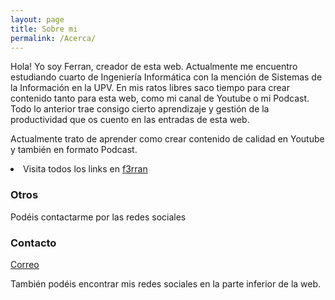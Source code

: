```yaml
---
layout: page
title: Sobre mi
permalink: /Acerca/
---
```

Hola! Yo soy Ferran, creador de esta web.
Actualmente me encuentro estudiando cuarto de Ingeniería Informática con la mención de Sistemas de la Información en la UPV. En mis ratos libres saco tiempo para crear contenido tanto para esta web, como mi canal de Youtube o mi Podcast. Todo lo anterior trae consigo cierto aprendizaje y gestión de la productividad que os cuento en las entradas de esta web. 

Actualmente trato de aprender como crear contenido de calidad en Youtube y también en formato Podcast.
<li>Visita todos los links en <a href="://f3rran.github.io///f3rran.github.io/"><a href="https://linktr.ee/f3rran/" class="uri">f3rran</a></a></li>


### Otros

Podéis contactarme por las redes sociales

### Contacto

[Correo](mailto:esparzaferran@gmail.com)

También podéis encontrar mis redes sociales en la parte inferior de la web.
